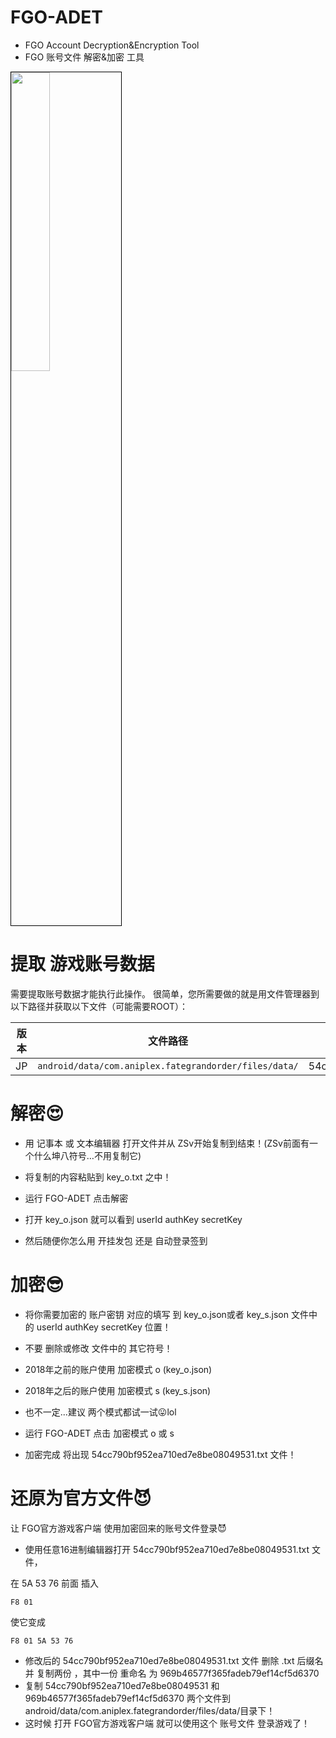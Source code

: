 # FGO-ADET
- FGO Account Decryption&amp;Encryption Tool 
- FGO 账号文件 解密&amp;加密 工具
<img width="35%" style="border: 1px solid black" src="https://i.imgur.com/Bb5iUlu.png">

# 提取 游戏账号数据

需要提取账号数据才能执行此操作。
很简单，您所需要做的就是用文件管理器到以下路径并获取以下文件（可能需要ROOT）： 

| 版本 | 文件路径 | 文件名称 |
| --- | --- | --- | 
| JP | `android/data/com.aniplex.fategrandorder/files/data/` | 54cc790bf952ea710ed7e8be08049531 |

# 解密😍
- 用 记事本 或 文本编辑器 打开文件并从 ZSv开始复制到结束！(ZSv前面有一个什么坤八符号…不用复制它)

- 将复制的内容粘贴到 key_o.txt 之中！
- 运行 FGO-ADET 点击解密
- 打开 key_o.json 就可以看到 userId authKey secretKey 

- 然后随便你怎么用 开挂发包 还是 自动登录签到


# 加密😎
- 将你需要加密的 账户密钥 对应的填写 到 key_o.json或者 key_s.json 文件中 的 userId authKey secretKey 位置！

- 不要 删除或修改 文件中的 其它符号！

- 2018年之前的账户使用 加密模式 o (key_o.json)
- 2018年之后的账户使用 加密模式 s (key_s.json)

- 也不一定...建议 两个模式都试一试😛lol

- 运行 FGO-ADET 点击 加密模式 o 或 s
- 加密完成 将出现 54cc790bf952ea710ed7e8be08049531.txt 文件！

# 还原为官方文件😈
让 FGO官方游戏客户端 使用加密回来的账号文件登录😈

- 使用任意16进制编辑器打开 54cc790bf952ea710ed7e8be08049531.txt 文件，

在 5A 53 76 前面 插入 
```console
F8 01
  ```

使它变成
```console
F8 01 5A 53 76 
  ```
- 修改后的 54cc790bf952ea710ed7e8be08049531.txt 文件 删除 .txt 后缀名 并 复制两份 ，其中一份 重命名 为 969b46577f365fadeb79ef14cf5d6370
- 复制 54cc790bf952ea710ed7e8be08049531 和 969b46577f365fadeb79ef14cf5d6370 两个文件到 android/data/com.aniplex.fategrandorder/files/data/目录下！
- 这时候 打开 FGO官方游戏客户端 就可以使用这个 账号文件 登录游戏了！

















